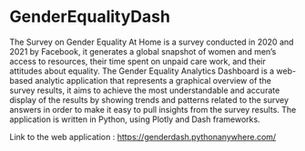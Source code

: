 # GenderEqualityDash
The Survey on Gender Equality At Home is a survey conducted in 2020 and 2021 by Facebook, it generates a global snapshot of women and men’s access to resources, their time spent on unpaid care work, and their attitudes about equality. The Gender Equality Analytics Dashboard is a web-based analytic application that represents a graphical overview of the survey results, it aims to achieve the most understandable and accurate display of the results by showing trends and patterns related to the survey answers in order to make it easy to pull insights from the survey results. The application is written in Python, using Plotly and Dash frameworks.

Link to the web application : https://genderdash.pythonanywhere.com/
